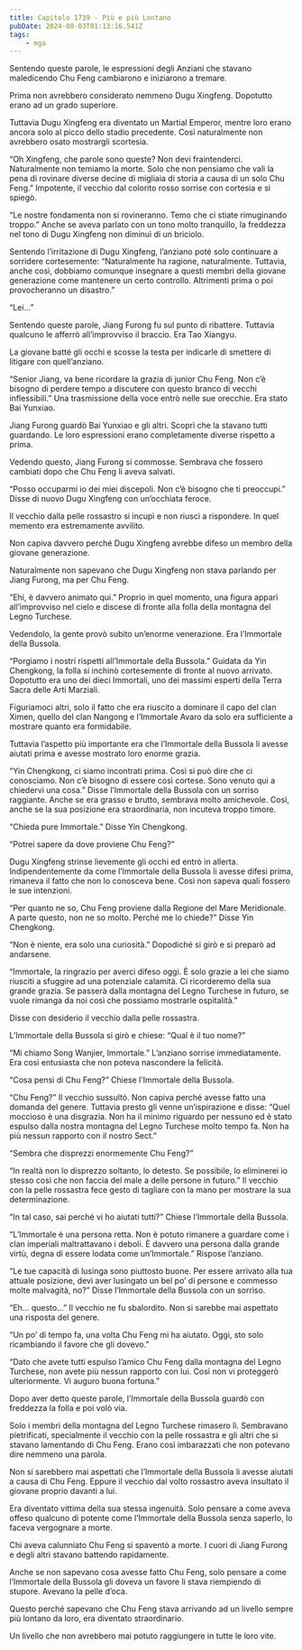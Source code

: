 ```yaml
---
title: Capitolo 1739 - Più e più Lontano
pubDate: 2024-08-03T01:13:16.541Z
tags:
    - mga
---
```



Sentendo queste parole, le espressioni degli Anziani che stavano maledicendo Chu Feng cambiarono e iniziarono a tremare.


Prima non avrebbero considerato nemmeno Dugu Xingfeng. Dopotutto erano ad un grado superiore.


Tuttavia Dugu Xingfeng era diventato un Martial Emperor, mentre loro erano ancora solo al picco dello stadio precedente. Così naturalmente non avrebbero osato mostrargli scortesia.

“Oh Xingfeng, che parole sono queste? Non devi fraintenderci. Naturalmente non temiamo la morte. Solo che non pensiamo che vali la pena di rovinare diverse decine di migliaia di storia a causa di un solo Chu Feng.” Impotente, il vecchio dal colorito rosso sorrise con cortesia e si spiegò.


“Le nostre fondamenta non si rovineranno. Temo che ci stiate rimuginando troppo.” Anche se aveva parlato con un tono molto tranquillo, la freddezza nel tono di Dugu Xingfeng non diminuì di un briciolo.


Sentendo l’irritazione di Dugu Xingfeng, l’anziano poté solo continuare a sorridere cortesemente: “Naturalmente ha ragione, naturalmente. Tuttavia, anche così, dobbiamo comunque insegnare a questi membri della giovane generazione come mantenere un certo controllo. Altrimenti prima o poi provocheranno un disastro.”


“Lei…”


Sentendo queste parole, Jiang Furong fu sul punto di ribattere. Tuttavia qualcuno le afferrò all’improvviso il braccio. Era Tao Xiangyu.


La giovane batté gli occhi e scosse la testa per indicarle di smettere di litigare con quell’anziano.


“Senior Jiang, va bene ricordare la grazia di junior Chu Feng. Non c’è bisogno di perdere tempo a discutere con questo branco di vecchi inflessibili.” Una trasmissione della voce entrò nelle sue orecchie. Era stato Bai Yunxiao.


Jiang Furong guardò Bai Yunxiao e gli altri. Scoprì che la stavano tutti guardando. Le loro espressioni erano completamente diverse rispetto a prima.


Vedendo questo, Jiang Furong si commosse. Sembrava che fossero cambiati dopo che Chu Feng li aveva salvati.


“Posso occuparmi io dei miei discepoli. Non c’è bisogno che ti preoccupi.” Disse di nuovo Dugu Xingfeng con un’occhiata feroce.


Il vecchio dalla pelle rossastro si incupì e non riuscì a rispondere. In quel memento era estremamente avvilito.


Non capiva davvero perché Dugu Xingfeng avrebbe difeso un membro della giovane generazione.


Naturalmente non sapevano che Dugu Xingfeng non stava parlando per Jiang Furong, ma per Chu Feng.


“Ehi, è davvero animato qui.” Proprio in quel momento, una figura apparì all’improvviso nel cielo e discese di fronte alla folla della montagna del Legno Turchese.


Vedendolo, la gente provò subito un’enorme venerazione. Era l’Immortale della Bussola.


“Porgiamo i nostri rispetti all’Immortale della Bussola.” Guidata da Yin Chengkong, la folla si inchinò cortesemente di fronte al nuovo arrivato. Dopotutto era uno dei dieci Immortali, uno dei massimi esperti della Terra Sacra delle Arti Marziali.

Figuriamoci altri, solo il fatto che era riuscito a dominare il capo del clan Ximen, quello del clan Nangong e l’Immortale Avaro da solo era sufficiente a mostrare quanto era formidabile.


Tuttavia l’aspetto più importante era che l’Immortale della Bussola li avesse aiutati prima e avesse mostrato loro enorme grazia.


“Yin Chengkong, ci siamo incontrati prima. Così si può dire che ci conosciamo. Non c’è bisogno di essere così cortese. Sono venuto qui a chiedervi una cosa.” Disse l’Immortale della Bussola con un sorriso raggiante. Anche se era grasso e brutto, sembrava molto amichevole. Così, anche se la sua posizione era straordinaria, non incuteva troppo timore.


“Chieda pure Immortale.” Disse Yin Chengkong.


“Potrei sapere da dove proviene Chu Feng?”


Dugu Xingfeng strinse lievemente gli occhi ed entrò in allerta. Indipendentemente da come l’Immortale della Bussola li avesse difesi prima, rimaneva il fatto che non lo conosceva bene. Così non sapeva quali fossero le sue intenzioni.


“Per quanto ne so, Chu Feng proviene dalla Regione del Mare Meridionale. A parte questo, non ne so molto. Perché me lo chiede?” Disse Yin Chengkong.


“Non è niente, era solo una curiosità.” Dopodiché si girò e si preparò ad andarsene.


“Immortale, la ringrazio per averci difeso oggi. È solo grazie a lei che siamo riusciti a sfuggire ad una potenziale calamità. Ci ricorderemo della sua grande grazia. Se passerà dalla montagna del Legno Turchese in futuro, se vuole rimanga da noi così che possiamo mostrarle ospitalità.”


Disse con desiderio il vecchio dalla pelle rossastra.


L’Immortale della Bussola si girò e chiese: “Qual è il tuo nome?”


“Mi chiamo Song Wanjier, Immortale.” L’anziano sorrise immediatamente. Era così entusiasta che non poteva nascondere la felicità.

“Cosa pensi di Chu Feng?” Chiese l’Immortale della Bussola.

“Chu Feng?” Il vecchio sussultò. Non capiva perché avesse fatto una domanda del genere. Tuttavia presto gli venne un’ispirazione e disse: “Quel moccioso è una disgrazia. Non ha il minimo riguardo per nessuno ed è stato espulso dalla nostra montagna del Legno Turchese molto tempo fa. Non ha più nessun rapporto con il nostro Sect.”


“Sembra che disprezzi enormemente Chu Feng?”


“In realtà non lo disprezzo soltanto, lo detesto. Se possibile, lo eliminerei io stesso così che non faccia del male a delle persone in futuro.” Il vecchio con la pelle rossastra fece gesto di tagliare con la mano per mostrare la sua determinazione.


“In tal caso, sai perché vi ho aiutati tutti?” Chiese l’Immortale della Bussola.

“L’Immortale è una persona retta. Non è potuto rimanere a guardare come i clan imperiali maltrattavano i deboli. È davvero una persona dalla grande virtù, degna di essere lodata come un’Immortale.” Rispose l’anziano.

“Le tue capacità di lusinga sono piuttosto buone. Per essere arrivato alla tua attuale posizione, devi aver lusingato un bel po’ di persone e commesso molte malvagità, no?” Disse l’Immortale della Bussola con un sorriso.

“Eh… questo…” Il vecchio ne fu sbalordito. Non si sarebbe mai aspettato una risposta del genere.

“Un po’ di tempo fa, una volta Chu Feng mi ha aiutato. Oggi, sto solo ricambiando il favore che gli dovevo.”


“Dato che avete tutti espulso l’amico Chu Feng dalla montagna del Legno Turchese, non avete più nessun rapporto con lui. Così non vi proteggerò ulteriormente. Vi auguro buona fortuna.”

Dopo aver detto queste parole, l’Immortale della Bussola guardò con freddezza la folla e poi volò via.


Solo i membri della montagna del Legno Turchese rimasero lì. Sembravano pietrificati, specialmente il vecchio con la pelle rossastra e gli altri che si stavano lamentando di Chu Feng. Erano così imbarazzati che non potevano dire nemmeno una parola.


Non si sarebbero mai aspettati che l’Immortale della Bussola li avesse aiutati a causa di Chu Feng. Eppure il vecchio dal volto rossastro aveva insultato il giovane proprio davanti a lui.


Era diventato vittima della sua stessa ingenuità. Solo pensare a come aveva offeso qualcuno di potente come l’Immortale della Bussola senza saperlo, lo faceva vergognare a morte.


Chi aveva calunniato Chu Feng si spaventò a morte. I cuori di Jiang Furong e degli altri stavano battendo rapidamente.


Anche se non sapevano cosa avesse fatto Chu Feng, solo pensare a come l’Immortale della Bussola gli doveva un favore li stava riempiendo di stupore. Avevano la pelle d’oca.


Questo perché sapevano che Chu Feng stava arrivando ad un livello sempre più lontano da loro, era diventato straordinario.


Un livello che non avrebbero mai potuto raggiungere in tutte le loro vite.



